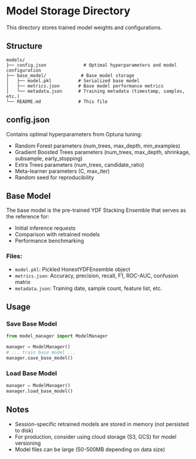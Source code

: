 # Model Storage Directory

This directory stores trained model weights and configurations.

## Structure

```
models/
├── config.json              # Optimal hyperparameters and model configuration
├── base_model/             # Base model storage
│   ├── model.pkl          # Serialized base model
│   ├── metrics.json       # Base model performance metrics
│   └── metadata.json      # Training metadata (timestamp, samples, etc.)
└── README.md              # This file
```

## config.json

Contains optimal hyperparameters from Optuna tuning:
- Random Forest parameters (num_trees, max_depth, min_examples)
- Gradient Boosted Trees parameters (num_trees, max_depth, shrinkage, subsample, early_stopping)
- Extra Trees parameters (num_trees, candidate_ratio)
- Meta-learner parameters (C, max_iter)
- Random seed for reproducibility

## Base Model

The base model is the pre-trained YDF Stacking Ensemble that serves as the reference for:
- Initial inference requests
- Comparison with retrained models
- Performance benchmarking

### Files:
- `model.pkl`: Pickled HonestYDFEnsemble object
- `metrics.json`: Accuracy, precision, recall, F1, ROC-AUC, confusion matrix
- `metadata.json`: Training date, sample count, feature list, etc.

## Usage

### Save Base Model
```python
from model_manager import ModelManager

manager = ModelManager()
# ... train base model ...
manager.save_base_model()
```

### Load Base Model
```python
manager = ModelManager()
manager.load_base_model()
```

## Notes

- Session-specific retrained models are stored in memory (not persisted to disk)
- For production, consider using cloud storage (S3, GCS) for model versioning
- Model files can be large (50-500MB depending on data size)
